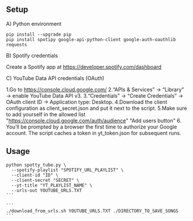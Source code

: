 ## Setup

A) Python environment
```
pip install --upgrade pip
pip install spotipy google-api-python-client google-auth-oauthlib requests
```

B) Spotify credentials

Create a Spotify app at https://developer.spotify.com/dashboard

C) YouTube Data API credentials (OAuth)

1.Go to https://console.cloud.google.com/
2.“APIs & Services” → “Library” → enable YouTube Data API v3.
3.“Credentials” → “Create Credentials” → OAuth client ID → Application type: Desktop.
4.Download the client configuration as client_secret.json and put it next to the script.
5.Make sure to add yourself in the allowed list "https://console.cloud.google.com/auth/audience" "Add users button"
6. You’ll be prompted by a browser the first time to authorize your Google account. The script caches a token in yt_token.json for subsequent runs.

## Usage

````
python spotty_tube.py \
  --spotify-playlist "SPOTIFY_URL_PLAYLIST" \
  --client-id "ID" \
  --client-secret "SECRET" \
  --yt-title "YT_PLAYLIST_NAME" \
  --urls-out YOUTUBE_URLS.TXT
```

```
./download_from_urls.sh YOUTUBE_URLS.TXT ./DIRECTORY_TO_SAVE_SONGS
```
